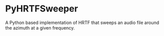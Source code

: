 # PyHRTFSweeper
A Python based implementation of HRTF that sweeps an audio file around the azimuth at a given frequency.
